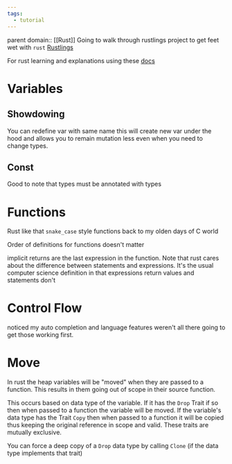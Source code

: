 ```yaml
---
tags:
  - tutorial
---
```

parent domain:: [[Rust]]
Going to walk through rustlings project to get feet wet with `rust`
[Rustlings](https://github.com/rust-lang/rustlings)

For rust learning and explanations using these [docs](https://doc.rust-lang.org/book/ch03-01-variables-and-mutability.html)

# Variables

## Showdowing
You can redefine var with same name this will create new var under the hood and allows you to remain mutation less even when you need to change types.
## Const
Good to note that types must be annotated with types 

# Functions
Rust like that `snake_case` style functions back to my olden days of C world

Order of definitions for functions doesn't matter

implicit returns are the last expression in the function. Note that rust cares about the difference between statements and expressions. It's the usual computer science definition in that expressions return values and statements don't

# Control Flow
noticed my auto completion and language features weren't all there going to get those working first.

# Move
In rust the heap variables will be "moved" when they are passed to a function. This results in them going out of scope in their source function.

This occurs based on data type of the variable. If it has the `Drop` Trait if so then when passed to a function the variable will be moved. If the variable's data type has the Trait `Copy` then when passed to a function it will be copied thus keeping the original reference in scope and valid. These traits are mutually exclusive.

You can force a deep copy of a `Drop` data type by calling `Clone` (if the data type implements that trait)